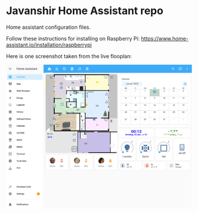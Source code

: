 # Javanshir Home Assistant repo 
Home assistant configuration files.

Follow these instructions for installing on Raspberry Pi:
https://www.home-assistant.io/installation/raspberrypi

Here is one screenshot taken from the live flooplan:

![Screenshot](www/screenshot.png)
